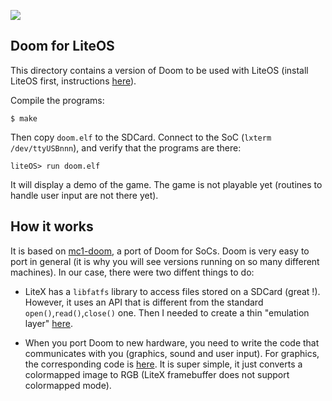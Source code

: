 
![](Doom.gif)


Doom for LiteOS
---------------

This directory contains a version of Doom to be used with LiteOS
(install LiteOS first, instructions [here](https://github.com/BrunoLevy/learn-fpga/tree/master/LiteX/software/LiteOS)).

Compile the programs: 
```
$ make
```
Then copy `doom.elf` to the SDCard. Connect to the SoC (`lxterm
/dev/ttyUSBnnn`), and verify that the programs are there:
```
liteOS> run doom.elf
```

It will display a demo of the game. The game is not playable yet (routines to 
handle user input are not there yet).

How it works
------------

It is based on [mc1-doom](https://github.com/mbitsnbites/mc1-doom), a
port of Doom for SoCs. Doom is very easy to port in general (it is why 
you will see versions running on so many different machines). In our
case, there were two diffent things to do:


- LiteX has a `libfatfs` library to access files stored on a SDCard
(great !). However, it uses an API that is different from the standard
`open()`,`read()`,`close()` one. Then I needed to create a thin
"emulation layer" [here](https://github.com/BrunoLevy/learn-fpga/blob/master/LiteX/software/Libs/lite_stdio.h).

- When you port Doom to new hardware, you need to write the code that
communicates with you (graphics, sound and user input). For graphics,
the corresponding code is
[here](https://github.com/BrunoLevy/learn-fpga/blob/master/LiteX/software/Doom/mc1-doom/src/i_video_fb.c).
It is super simple, it just converts a colormapped image to RGB (LiteX
framebuffer does not support colormapped mode). 

    